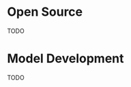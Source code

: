 # Open Source

TODO

<!-- We encourage any users who have modified (or would like to modify) VIC, either to fix bugs or develop new features, to contact us and coordinate development work with us. The VIC model source code is archived in Git and is publicly available through [GitHub](https://github.com). To access the source code, visit [GitHub](https://github.com), create an account, and visit [github.com/UW-Hydro/VIC](https://github.com/UW-Hydro/VIC). The routing model will soon be added to the archive as well. -->

<!-- VIC is an [open source](open-source-philosophy.md) development model and is released under the terms of the [GNU General Public License v2 (GPL).](http://www.gnu.org/licenses/old-licenses/gpl-2.0.html) -->

<!-- Instructions for using Git and GitHub to access the VIC code and contribute changes are here: -->

<!-- *   **[Working with VIC in the git version control system](working-with-git.md)** -->

# Model Development

TODO

<!-- Information about the VIC codebase: -->

<!-- - [Current Versions of VIC and Routing Model](ReleaseNotes.md) -->
<!-- - [Known issues](https://github.com/UW-Hydro/VIC/issues) -->
<!-- - [Contributing](Contributing.md) -->

<!-- All development activity is coordinated via the [VIC github page](https://github.com/UW-Hydro/VIC), where you can also find all archived, current, beta, and development versions of the model. -->

<!-- # Release Naming Convention -->

<!-- Beginning with the release of VIC 4.2, a release naming convention of VIC.MAJOR.MINOR.PATCH has been formally adopted. This naming system was introduced by [Semantic Versioning](http://semver.org/spec/v2.0.0.html) and defined as: -->

<!-- 1.  MAJOR version: when changes are included that are not backward compatible, -->
<!-- 2.  MINOR version: when features and new functionality are added in a backwards-compatible manner, and -->
<!-- 3.  PATCH version: when backwards-compatible bug fixes are made. -->

<!-- # Release Roadmap -->

<!-- Regardless of the release type (major, minor, patch), the VIC model release process follows this roadmap. -->

<!-- 1. Identification of features and fixes to be included in the release.  This is coordinated through the [VIC github page](https://github.com/UW-Hydro/VIC). -->
<!-- 1. Features and fixes are added to the appropriate branch (`develop` or `hotfix`) via Github pull requests. -->
<!-- 1. The model is tested using the [VIC test framework](Testing.md).  Each of the following tests should be run and verified for any release. -->
<!--     - Unit tests -->
<!--     - System tests -->
<!--     - Example tests -->
<!--     - Science tests -->
<!--     - Release tests -->
<!-- 1. Once all tests have been run and the release is ready, a few minor changes need to be made to the source code prior to a release: -->
<!--     - Update the version string for classic and image drivers (`vic_version.h`) -->
<!--     - Update the version string for the python driver (`setup.py`) -->
<!--     - Update the documentation.  At a minimum this means updating [ReleaseNotes.md]('ReleaseNotes.md'). -->
<!-- 1.  Make the release! -->
<!--     - Merge the `release` branch into the `master` branch. -->
<!--     - Create the tag. This is best done on the command line as `git tag -f -a VIC.5.1.2 -m 'release tag of VIC 5.1.2, bug fix update for this example`. -->
<!--     - Publish the release on [Github](https://github.com/UW-Hydro/VIC/releases). -->
<!--     - Update the VIC documentation and _Readme_ files with the releases Zenodo DOI (e.g. [![DOI](https://zenodo.org/badge/doi/10.5281/zenodo.35303.svg)](http://dx.doi.org/10.5281/zenodo.35303)). -->
<!--     - Update the `develop` branch with the changes from the `master` branch. -->
<!--     - Reset the version strings in the `develop` branch. -->
